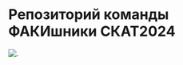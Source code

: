 # Репозиторий команды ФАКИшники СКАТ2024
![.](https://github.com/Suturin-Daniil/FAKI_SKAT2024/blob/main/PreliminaryDesign/Images/ViewWithMotor.png)
